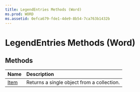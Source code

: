 ```yaml
---
title: LegendEntries Methods (Word)
ms.prod: WORD
ms.assetid: 0efca679-fde1-4de9-8b54-7ca763b1432b
---
```



# LegendEntries Methods (Word)

## Methods



|**Name**|**Description**|
|:-----|:-----|
|[Item](legendentries-item-method-word.md)|Returns a single object from a collection.|

